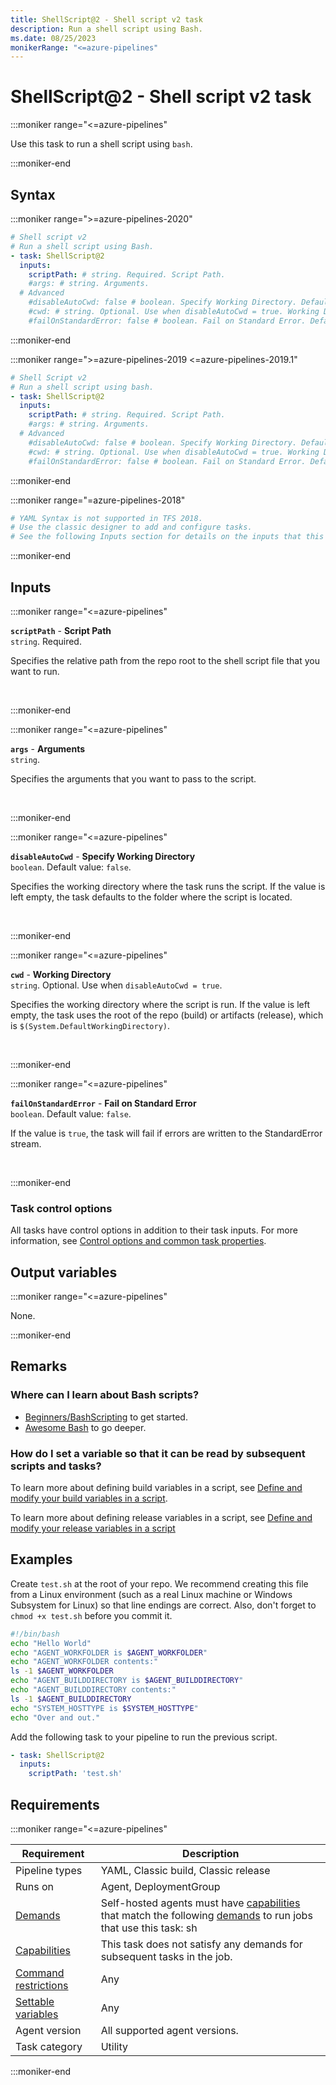 ```yaml
---
title: ShellScript@2 - Shell script v2 task
description: Run a shell script using Bash.
ms.date: 08/25/2023
monikerRange: "<=azure-pipelines"
---
```


# ShellScript@2 - Shell script v2 task

<!-- :::description::: -->
:::moniker range="<=azure-pipelines"

<!-- :::editable-content name="description"::: -->
Use this task to run a shell script using `bash`.
<!-- :::editable-content-end::: -->

:::moniker-end
<!-- :::description-end::: -->

<!-- :::syntax::: -->
## Syntax

:::moniker range=">=azure-pipelines-2020"

```yaml
# Shell script v2
# Run a shell script using Bash.
- task: ShellScript@2
  inputs:
    scriptPath: # string. Required. Script Path. 
    #args: # string. Arguments. 
  # Advanced
    #disableAutoCwd: false # boolean. Specify Working Directory. Default: false.
    #cwd: # string. Optional. Use when disableAutoCwd = true. Working Directory. 
    #failOnStandardError: false # boolean. Fail on Standard Error. Default: false.
```

:::moniker-end

:::moniker range=">=azure-pipelines-2019 <=azure-pipelines-2019.1"

```yaml
# Shell Script v2
# Run a shell script using bash.
- task: ShellScript@2
  inputs:
    scriptPath: # string. Required. Script Path. 
    #args: # string. Arguments. 
  # Advanced
    #disableAutoCwd: false # boolean. Specify Working Directory. Default: false.
    #cwd: # string. Optional. Use when disableAutoCwd = true. Working Directory. 
    #failOnStandardError: false # boolean. Fail on Standard Error. Default: false.
```

:::moniker-end

:::moniker range="=azure-pipelines-2018"

```yaml
# YAML Syntax is not supported in TFS 2018.
# Use the classic designer to add and configure tasks.
# See the following Inputs section for details on the inputs that this task supports.
```

:::moniker-end
<!-- :::syntax-end::: -->

<!-- :::inputs::: -->
## Inputs

<!-- :::item name="scriptPath"::: -->
:::moniker range="<=azure-pipelines"

**`scriptPath`** - **Script Path**<br>
`string`. Required.<br>
<!-- :::editable-content name="helpMarkDown"::: -->
Specifies the relative path from the repo root to the shell script file that you want to run.
<!-- :::editable-content-end::: -->
<br>

:::moniker-end
<!-- :::item-end::: -->
<!-- :::item name="args"::: -->
:::moniker range="<=azure-pipelines"

**`args`** - **Arguments**<br>
`string`.<br>
<!-- :::editable-content name="helpMarkDown"::: -->
Specifies the arguments that you want to pass to the script.
<!-- :::editable-content-end::: -->
<br>

:::moniker-end
<!-- :::item-end::: -->
<!-- :::item name="disableAutoCwd"::: -->
:::moniker range="<=azure-pipelines"

**`disableAutoCwd`** - **Specify Working Directory**<br>
`boolean`. Default value: `false`.<br>
<!-- :::editable-content name="helpMarkDown"::: -->
Specifies the working directory where the task runs the script. If the value is left empty, the task defaults to the folder where the script is located.
<!-- :::editable-content-end::: -->
<br>

:::moniker-end
<!-- :::item-end::: -->
<!-- :::item name="cwd"::: -->
:::moniker range="<=azure-pipelines"

**`cwd`** - **Working Directory**<br>
`string`. Optional. Use when `disableAutoCwd = true`.<br>
<!-- :::editable-content name="helpMarkDown"::: -->
Specifies the working directory where the script is run. If the value is left empty, the task uses the root of the repo (build) or artifacts (release), which is `$(System.DefaultWorkingDirectory)`.
<!-- :::editable-content-end::: -->
<br>

:::moniker-end
<!-- :::item-end::: -->
<!-- :::item name="failOnStandardError"::: -->
:::moniker range="<=azure-pipelines"

**`failOnStandardError`** - **Fail on Standard Error**<br>
`boolean`. Default value: `false`.<br>
<!-- :::editable-content name="helpMarkDown"::: -->
If the value is `true`, the task will fail if errors are written to the StandardError stream.
<!-- :::editable-content-end::: -->
<br>

:::moniker-end
<!-- :::item-end::: -->

### Task control options

All tasks have control options in addition to their task inputs. For more information, see [Control options and common task properties](/azure/devops/pipelines/yaml-schema/steps-task#common-task-properties).
<!-- :::inputs-end::: -->

<!-- :::outputVariables::: -->
## Output variables

:::moniker range="<=azure-pipelines"

None.

:::moniker-end
<!-- :::outputVariables-end::: -->

<!-- :::remarks::: -->
<!-- :::editable-content name="remarks"::: -->
## Remarks

### Where can I learn about Bash scripts?

* [Beginners/BashScripting](https://help.ubuntu.com/community/Beginners/BashScripting) to get started.
* [Awesome Bash](https://github.com/alebcay/awesome-shell#awesome-bash) to go deeper.

### How do I set a variable so that it can be read by subsequent scripts and tasks?

To learn more about defining build variables in a script, see [Define and modify your build variables in a script](/azure/devops/pipelines/process/variables#set-a-multi-job-output-variable).

To learn more about defining release variables in a script, see [Define and modify your release variables in a script](/azure/devops/pipelines/release/variables#use-custom-variables)
<!-- :::editable-content-end::: -->
<!-- :::remarks-end::: -->

<!-- :::examples::: -->
<!-- :::editable-content name="examples"::: -->
## Examples

Create `test.sh` at the root of your repo.
We recommend creating this file from a Linux environment (such as a real Linux machine or Windows Subsystem for Linux) so that line endings are correct.
Also, don't forget to `chmod +x test.sh` before you commit it.

```sh
#!/bin/bash
echo "Hello World"
echo "AGENT_WORKFOLDER is $AGENT_WORKFOLDER"
echo "AGENT_WORKFOLDER contents:"
ls -1 $AGENT_WORKFOLDER
echo "AGENT_BUILDDIRECTORY is $AGENT_BUILDDIRECTORY"
echo "AGENT_BUILDDIRECTORY contents:"
ls -1 $AGENT_BUILDDIRECTORY
echo "SYSTEM_HOSTTYPE is $SYSTEM_HOSTTYPE"
echo "Over and out."
```

Add the following task to your pipeline to run the previous script.

```yml
- task: ShellScript@2
  inputs:
    scriptPath: 'test.sh'
```
<!-- :::editable-content-end::: -->
<!-- :::examples-end::: -->

<!-- :::properties::: -->
## Requirements

:::moniker range="<=azure-pipelines"

| Requirement | Description |
|-------------|-------------|
| Pipeline types | YAML, Classic build, Classic release |
| Runs on | Agent, DeploymentGroup |
| [Demands](/azure/devops/pipelines/process/demands) | Self-hosted agents must have [capabilities](/azure/devops/pipelines/agents/agents#capabilities) that match the following [demands](/azure/devops/pipelines/process/demands) to run jobs that use this task: sh |
| [Capabilities](/azure/devops/pipelines/agents/agents#capabilities) | This task does not satisfy any demands for subsequent tasks in the job. |
| [Command restrictions](/azure/devops/pipelines/security/templates#agent-logging-command-restrictions) | Any |
| [Settable variables](/azure/devops/pipelines/security/templates#agent-logging-command-restrictions) | Any |
| Agent version | All supported agent versions. |
| Task category | Utility |

:::moniker-end
<!-- :::properties-end::: -->

<!-- :::see-also::: -->
<!-- :::editable-content name="seeAlso"::: -->
<!-- :::editable-content-end::: -->
<!-- :::see-also-end::: -->